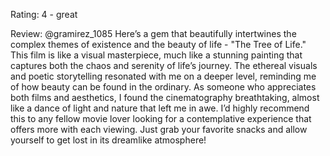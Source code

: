Rating: 4 - great

Review: @gramirez_1085 Here’s a gem that beautifully intertwines the complex themes of existence and the beauty of life - "The Tree of Life." This film is like a visual masterpiece, much like a stunning painting that captures both the chaos and serenity of life’s journey. The ethereal visuals and poetic storytelling resonated with me on a deeper level, reminding me of how beauty can be found in the ordinary. As someone who appreciates both films and aesthetics, I found the cinematography breathtaking, almost like a dance of light and nature that left me in awe. I’d highly recommend this to any fellow movie lover looking for a contemplative experience that offers more with each viewing. Just grab your favorite snacks and allow yourself to get lost in its dreamlike atmosphere!